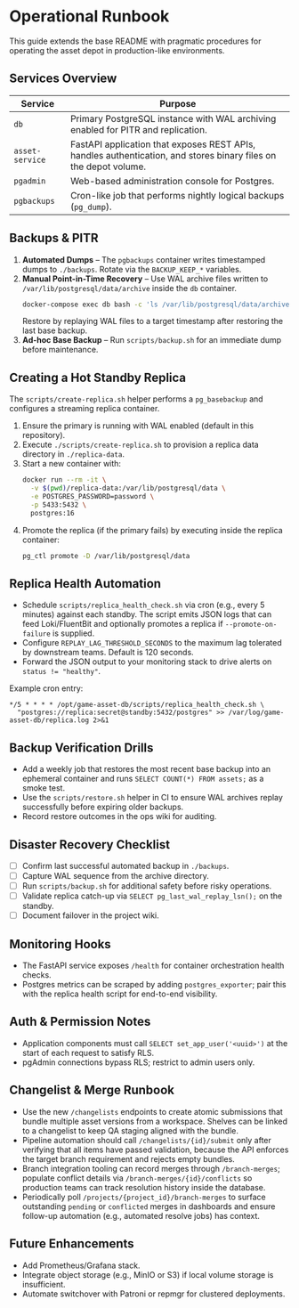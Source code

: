 # Operational Runbook

This guide extends the base README with pragmatic procedures for operating the asset depot in production-like environments.

## Services Overview

| Service | Purpose |
|---------|---------|
| `db` | Primary PostgreSQL instance with WAL archiving enabled for PITR and replication. |
| `asset-service` | FastAPI application that exposes REST APIs, handles authentication, and stores binary files on the depot volume. |
| `pgadmin` | Web-based administration console for Postgres. |
| `pgbackups` | Cron-like job that performs nightly logical backups (`pg_dump`). |

## Backups & PITR

1. **Automated Dumps** – The `pgbackups` container writes timestamped dumps to `./backups`. Rotate via the `BACKUP_KEEP_*` variables.
2. **Manual Point-in-Time Recovery** – Use WAL archive files written to `/var/lib/postgresql/data/archive` inside the `db` container.
   ```bash
   docker-compose exec db bash -c 'ls /var/lib/postgresql/data/archive'
   ```
   Restore by replaying WAL files to a target timestamp after restoring the last base backup.
3. **Ad-hoc Base Backup** – Run `scripts/backup.sh` for an immediate dump before maintenance.

## Creating a Hot Standby Replica

The `scripts/create-replica.sh` helper performs a `pg_basebackup` and configures a streaming replica container.

1. Ensure the primary is running with WAL enabled (default in this repository).
2. Execute `./scripts/create-replica.sh` to provision a replica data directory in `./replica-data`.
3. Start a new container with:
   ```bash
   docker run --rm -it \
     -v $(pwd)/replica-data:/var/lib/postgresql/data \
     -e POSTGRES_PASSWORD=password \
     -p 5433:5432 \
     postgres:16
   ```
4. Promote the replica (if the primary fails) by executing inside the replica container:
   ```bash
   pg_ctl promote -D /var/lib/postgresql/data
   ```

## Replica Health Automation

- Schedule `scripts/replica_health_check.sh` via cron (e.g., every 5 minutes) against each standby. The script emits JSON logs that can feed Loki/FluentBit and optionally promotes a replica if `--promote-on-failure` is supplied.
- Configure `REPLAY_LAG_THRESHOLD_SECONDS` to the maximum lag tolerated by downstream teams. Default is 120 seconds.
- Forward the JSON output to your monitoring stack to drive alerts on `status != "healthy"`.

Example cron entry:

```
*/5 * * * * /opt/game-asset-db/scripts/replica_health_check.sh \
  "postgres://replica:secret@standby:5432/postgres" >> /var/log/game-asset-db/replica.log 2>&1
```

## Backup Verification Drills

- Add a weekly job that restores the most recent base backup into an ephemeral container and runs `SELECT COUNT(*) FROM assets;` as a smoke test.
- Use the `scripts/restore.sh` helper in CI to ensure WAL archives replay successfully before expiring older backups.
- Record restore outcomes in the ops wiki for auditing.

## Disaster Recovery Checklist

- [ ] Confirm last successful automated backup in `./backups`.
- [ ] Capture WAL sequence from the archive directory.
- [ ] Run `scripts/backup.sh` for additional safety before risky operations.
- [ ] Validate replica catch-up via `SELECT pg_last_wal_replay_lsn();` on the standby.
- [ ] Document failover in the project wiki.

## Monitoring Hooks

- The FastAPI service exposes `/health` for container orchestration health checks.
- Postgres metrics can be scraped by adding `postgres_exporter`; pair this with the replica health script for end-to-end visibility.

## Auth & Permission Notes

- Application components must call `SELECT set_app_user('<uuid>')` at the start of each request to satisfy RLS.
- pgAdmin connections bypass RLS; restrict to admin users only.

## Changelist & Merge Runbook

- Use the new `/changelists` endpoints to create atomic submissions that bundle multiple asset versions from a workspace. Shelves can be linked to a changelist to keep QA staging aligned with the bundle.
- Pipeline automation should call `/changelists/{id}/submit` only after verifying that all items have passed validation, because the API enforces the target branch requirement and rejects empty bundles.
- Branch integration tooling can record merges through `/branch-merges`; populate conflict details via `/branch-merges/{id}/conflicts` so production teams can track resolution history inside the database.
- Periodically poll `/projects/{project_id}/branch-merges` to surface outstanding `pending` or `conflicted` merges in dashboards and ensure follow-up automation (e.g., automated resolve jobs) has context.

## Future Enhancements

- Add Prometheus/Grafana stack.
- Integrate object storage (e.g., MinIO or S3) if local volume storage is insufficient.
- Automate switchover with Patroni or repmgr for clustered deployments.
